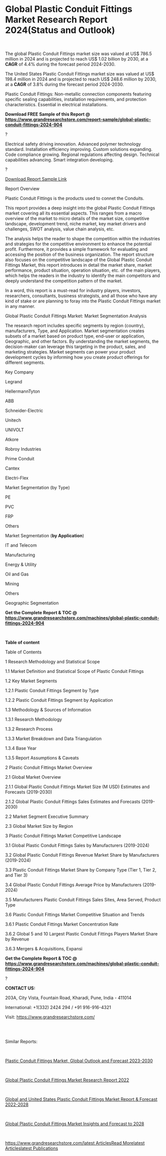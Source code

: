 <h1>Global Plastic Conduit Fittings Market Research Report 2024(Status and Outlook)</h1><br/><p>The global Plastic Conduit Fittings market size was valued at US$ 786.5 million in 2024 and is projected to reach US$ 1.02 billion by 2030, at a <strong>CAGR</strong> of 4.4% during the forecast period 2024-2030.</p>
 
 
 
 <p>The United States Plastic Conduit Fittings market size was valued at US$ 198.4 million in 2024 and is projected to reach US$ 248.6 million by 2030, at a <strong>CAGR</strong> of 3.8% during the forecast period 2024-2030.</p>
 
 
 
 <p>Plastic Conduit Fittings: Non-metallic connection components featuring specific sealing capabilities, installation requirements, and protection characteristics. Essential in electrical installations.</p>
 
 
 
 <div><b>Download FREE Sample of this Report @ <a href="https://www.grandresearchstore.com/report-sample/global-plastic-conduit-fittings-2024-904">https://www.grandresearchstore.com/report-sample/global-plastic-conduit-fittings-2024-904</a></b></div>
 
 
 
 <p>? </p>
 
 
 
 <p>Electrical safety driving innovation. Advanced polymer technology standard. Installation efficiency improving. Custom solutions expanding. Code compliance growing. Regional regulations affecting design. Technical capabilities advancing. Smart integration developing.</p>
 
 
 
 <p>? </p>
 
 
 
 <p><a href="https://www.grandresearchstore.com/mr-admin/report-sample/global-plastic-conduit-fittings-2024-904">Download Report Sample Link</a></p>
 
 
 
 <p>Report Overview</p>
 
 
 
 <p>Plastic Conduit Fittings is the products used to connet the Conduits.</p>
 
 
 
 <p>This report provides a deep insight into the global Plastic Conduit Fittings market covering all its essential aspects. This ranges from a macro overview of the market to micro details of the market size, competitive landscape, development trend, niche market, key market drivers and challenges, SWOT analysis, value chain analysis, etc.</p>
 
 
 
 <p>The analysis helps the reader to shape the competition within the industries and strategies for the competitive environment to enhance the potential profit. Furthermore, it provides a simple framework for evaluating and accessing the position of the business organization. The report structure also focuses on the competitive landscape of the Global Plastic Conduit Fittings Market, this report introduces in detail the market share, market performance, product situation, operation situation, etc. of the main players, which helps the readers in the industry to identify the main competitors and deeply understand the competition pattern of the market.</p>
 
 
 
 <p>In a word, this report is a must-read for industry players, investors, researchers, consultants, business strategists, and all those who have any kind of stake or are planning to foray into the Plastic Conduit Fittings market in any manner.</p>
 
 
 
 <p>Global Plastic Conduit Fittings Market: Market Segmentation Analysis</p>
 
 
 
 <p>The research report includes specific segments by region (country), manufacturers, Type, and Application. Market segmentation creates subsets of a market based on product type, end-user or application, Geographic, and other factors. By understanding the market segments, the decision-maker can leverage this targeting in the product, sales, and marketing strategies. Market segments can power your product development cycles by informing how you create product offerings for different segments.</p>
 
 
 
 <p>Key Company</p>
 
 
 
 <p>Legrand</p>
 
 
 
 <p>HellermannTyton</p>
 
 
 
 <p>ABB</p>
 
 
 
 <p>Schneider-Electric</p>
 
 
 
 <p>Unitech</p>
 
 
 
 <p>UNIVOLT</p>
 
 
 
 <p>Atkore</p>
 
 
 
 <p>Robroy Industries</p>
 
 
 
 <p>Prime Conduit</p>
 
 
 
 <p>Cantex</p>
 
 
 
 <p>Electri-Flex</p>
 
 
 
 <p>Market Segmentation (by Type)</p>
 
 
 
 <p>PE</p>
 
 
 
 <p>PVC</p>
 
 
 
 <p>FRP</p>
 
 
 
 <p>Others</p>
 
 
 
 <p>Market Segmentation (<strong>by Application</strong>)</p>
 
 
 
 <p>IT and Telecom</p>
 
 
 
 <p>Manufacturing</p>
 
 
 
 <p>Energy & Utility</p>
 
 
 
 <p>Oil and Gas</p>
 
 
 
 <p>Mining</p>
 
 
 
 <p>Others</p>
 
 
 
 <p>Geographic Segmentation</p>
 
 
 
 <div><b>Get the Complete Report & TOC @ <a href="https://www.grandresearchstore.com/machines/global-plastic-conduit-fittings-2024-904">https://www.grandresearchstore.com/machines/global-plastic-conduit-fittings-2024-904</a></b></div>
 
 
 
 <p><br />
 
 <b>Table of content</b></p>
 
 
 
 <p>Table of Contents<br />
 
 1 Research Methodology and Statistical Scope<br />
 
 1.1 Market Definition and Statistical Scope of Plastic Conduit Fittings<br />
 
 1.2 Key Market Segments<br />
 
 1.2.1 Plastic Conduit Fittings Segment by Type<br />
 
 1.2.2 Plastic Conduit Fittings Segment by Application<br />
 
 1.3 Methodology & Sources of Information<br />
 
 1.3.1 Research Methodology<br />
 
 1.3.2 Research Process<br />
 
 1.3.3 Market Breakdown and Data Triangulation<br />
 
 1.3.4 Base Year<br />
 
 1.3.5 Report Assumptions & Caveats<br />
 
 2 Plastic Conduit Fittings Market Overview<br />
 
 2.1 Global Market Overview<br />
 
 2.1.1 Global Plastic Conduit Fittings Market Size (M USD) Estimates and Forecasts (2019-2030)<br />
 
 2.1.2 Global Plastic Conduit Fittings Sales Estimates and Forecasts (2019-2030)<br />
 
 2.2 Market Segment Executive Summary<br />
 
 2.3 Global Market Size by Region<br />
 
 3 Plastic Conduit Fittings Market Competitive Landscape<br />
 
 3.1 Global Plastic Conduit Fittings Sales by Manufacturers (2019-2024)<br />
 
 3.2 Global Plastic Conduit Fittings Revenue Market Share by Manufacturers (2019-2024)<br />
 
 3.3 Plastic Conduit Fittings Market Share by Company Type (Tier 1, Tier 2, and Tier 3)<br />
 
 3.4 Global Plastic Conduit Fittings Average Price by Manufacturers (2019-2024)<br />
 
 3.5 Manufacturers Plastic Conduit Fittings Sales Sites, Area Served, Product Type<br />
 
 3.6 Plastic Conduit Fittings Market Competitive Situation and Trends<br />
 
 3.6.1 Plastic Conduit Fittings Market Concentration Rate<br />
 
 3.6.2 Global 5 and 10 Largest Plastic Conduit Fittings Players Market Share by Revenue<br />
 
 3.6.3 Mergers & Acquisitions, Expansi</p>
 
 
 
 <div><b>Get the Complete Report & TOC @ <a href="https://www.grandresearchstore.com/machines/global-plastic-conduit-fittings-2024-904">https://www.grandresearchstore.com/machines/global-plastic-conduit-fittings-2024-904</a></b></div>
 
 
 
 <p>? </p>
 
 
 
 <p><b>CONTACT US:</b><br />
 
 203A, City Vista, Fountain Road, Kharadi, Pune, India - 411014<br />
 
 International: +1(332) 2424 294 / +91 916-916-4321<br />
 
 Visit: <a href="https://www.grandresearchstore.com/">https://www.grandresearchstore.com/</a><br />
 
 <br />
 
 <br />
 
 Similar Reports:<br />
 
 <br />
 
 <a href="https://www.grandresearchstore.com/machines/global-plastic-conduit-fittings-forecast-2023-2030-185">Plastic Conduit Fittings Market, Global Outlook and Forecast 2023-2030</a><br />
 
 <br />
 
 <a href="https://www.grandresearchstore.com/machines/global-plastic-conduit-fittings-2022-885">Global Plastic Conduit Fittings Market Research Report 2022</a><br />
 
 <br />
 
 <a href="https://www.grandresearchstore.com/machines/global-united-states-plastic-conduit-fittings-2022-2028-803">Global and United States Plastic Conduit Fittings Market Report & Forecast 2022-2028</a><br />
 
 <br />
 
 <a href="https://www.grandresearchstore.com/machines/global-plastic-conduit-fittings-2028-497">Global Plastic Conduit Fittings Market Insights and Forecast to 2028</a><br />
 
 <br />
 
 <a href="https://gyeongbokgung.com">https://www.grandresearchstore.com/</a><a href="https://hallyeomaritime.com">latest Articles</a><a href="https://jingwansa.com">Read More</a><a href="https://nguoiviet.jp/">latest Articles</a><a href="https://www.intelmarketresearch.com/">latest Publications</a></p>